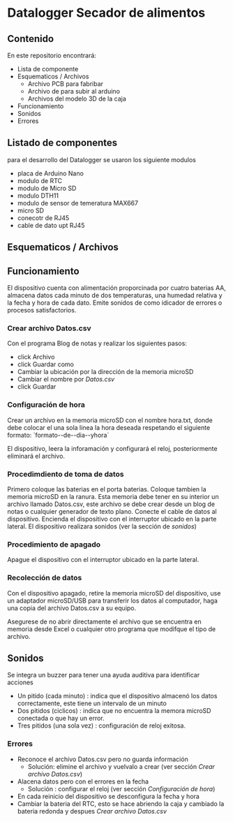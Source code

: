 # Datalogger Secador de alimentos
## Contenido
En este repositorio encontrará:

* Lista de componente
* Esquematicos / Archivos
  * Archivo PCB para fabribar
  * Archivo de para subir al arduino
  * Archivos del modelo 3D de la caja
* Funcionamiento
* Sonidos
* Errores

## Listado de componentes
para el desarrollo del Datalogger se usaron los siguiente modulos

* placa de Arduino Nano
* modulo de RTC
* modulo de Micro SD
* modulo DTH11
* modulo de sensor de temeratura MAX667
* micro SD
* conecotr de RJ45
* cable de dato upt RJ45

## Esquematicos / Archivos

## Funcionamiento
El dispositivo cuenta con alimentación proporcinada por cuatro baterias AA, almacena datos cada minuto de dos temperaturas, una humedad relativa y la fecha y hora de cada dato. Emite sonidos de como idicador de errores o procesos satisfactorios.

### Crear archivo Datos.csv 
Con el programa Blog de notas y realizar los siguientes pasos:  
* click Archivo
* click Guardar como
* Cambiar la ubicación por la dirección de la memoria microSD
* Cambiar el nombre por *Datos.csv*
* click Guardar

### Configuración de hora
Crear un archivo en la memoria microSD con el nombre hora.txt, donde debe colocar el una sola linea la hora deseada respetando el siguiente formato:
´formato--de--dia--yhora´

El dispositivo, leera la inforamación y configurará el reloj, posteriormente eliminará el archivo. 

### Procedimdiento de toma de datos
Primero coloque las baterias en el porta baterias. 
Coloque tambien la memoria microSD en la ranura. Esta memoria debe tener en su interior un archivo llamado Datos.csv, este archivo se debe crear desde un blog de notas o cualquier generador de texto plano. 
Conecte el cable de datos al dispositivo.
Encienda el dispositivo con el interruptor ubicado en la parte lateral.
El dispositivo realizara sonidos (ver la sección de *sonidos*)

### Procedimiento de apagado
Apague el dispositivo con el interruptor ubicado en la parte lateral.

### Recolección de datos
Con el dispositivo apagado, retire la memoria microSD del dispositivo, use un adaptador microSD/USB para transferir los datos al computador, haga una copia del archivo Datos.csv a su equipo.

Asegurese de no abrir directamente el archivo que se encuentra en memoria desde Excel o cualquier otro programa que modifque el tipo de archivo.

## Sonidos
Se integra un buzzer para tener una ayuda auditiva para identificar acciones
* Un pitido (cada minuto) : indica que el dispositivo almacenó los datos correctamente, este tiene un intervalo de un minuto
* Dos pitidos (ciclicos) : indica que no encuentra la memora microSD conectada o que hay un error.
* Tres pitidos (una sola vez) :  configuración de reloj exitosa.

### Errores
* Reconoce el archivo Datos.csv pero no guarda información
  * Solución: elimine el archivo y vuelvalo a crear (ver sección *Crear archivo Datos.csv*)
* Alacena datos pero con el errores en la fecha
  * Solución : configurar el reloj (ver sección *Configuración de hora*)
*  En cada reinicio del dispositivo se desconfigura la fecha y hora
  * Cambiar la bateria del RTC, esto se hace abriendo la caja y cambiado la bateria redonda y despues *Crear archivo Datos.csv*

   

